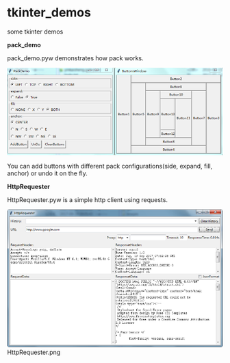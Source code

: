 # tkinter_demos
some tkinter demos

**pack_demo**

pack_demo.pyw demonstrates how pack works.

![pack_demo](images/pack_demo.png)

You can add buttons with different pack configurations(side, expand, fill, anchor) or undo it on the fly.


**HttpRequester**

HttpRequester.pyw is a simple http client using requests.

![HttpRequester](images/HttpRequester.png)
HttpRequester.png
